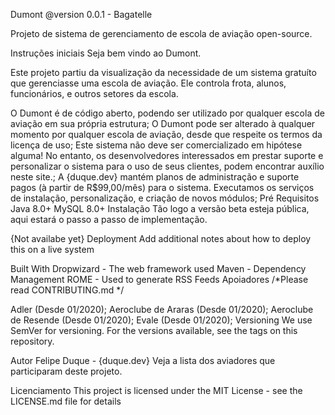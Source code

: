 Dumont
@version 0.0.1 - Bagatelle

Projeto de sistema de gerenciamento de escola de aviação open-source.

Instruções iniciais
Seja bem vindo ao Dumont.

Este projeto partiu da visualização da necessidade de um sistema gratuíto que gerenciasse uma escola de aviação. Ele controla frota, alunos, funcionários, e outros setores da escola.

O Dumont é de código aberto, podendo ser utilizado por qualquer escola de aviação em sua própria estrutura;
O Dumont pode ser alterado à qualquer momento por qualquer escola de aviação, desde que respeite os termos da licença de uso;
Este sistema não deve ser comercializado em hipótese alguma! No entanto, os desenvolvedores interessados em prestar suporte e personalizar o sistema para o uso de seus clientes, podem encontrar auxílio neste site.;
A {duque.dev} mantém planos de administração e suporte pagos (à partir de R$99,00/mês) para o sistema. Executamos os serviços de instalação, personalização, e criação de novos módulos;
Pré Requisitos
Java 8.0+
MySQL 8.0+
Instalação
Tão logo a versão beta esteja pública, aqui estará o passo a passo de implementação.

{Not availabe yet}
Deployment
Add additional notes about how to deploy this on a live system

Built With
Dropwizard - The web framework used
Maven - Dependency Management
ROME - Used to generate RSS Feeds
Apoiadores
/*Please read CONTRIBUTING.md */

Adler (Desde 01/2020);
Aeroclube de Araras (Desde 01/2020);
Aeroclube de Resende (Desde 01/2020);
Evale (Desde 01/2020);
Versioning
We use SemVer for versioning. For the versions available, see the tags on this repository.

Autor
Felipe Duque - {duque.dev}
Veja a lista dos aviadores que participaram deste projeto.

Licenciamento
This project is licensed under the MIT License - see the LICENSE.md file for details
